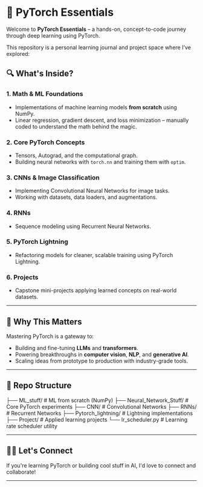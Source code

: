 # 🧠 PyTorch Essentials

Welcome to **PyTorch Essentials** – a hands-on, concept-to-code journey through deep learning using PyTorch.

This repository is a personal learning journal and project space where I’ve explored:

## 🔍 What's Inside?

### 1. **Math & ML Foundations**
- Implementations of machine learning models **from scratch** using NumPy.
- Linear regression, gradient descent, and loss minimization – manually coded to understand the math behind the magic.

### 2. **Core PyTorch Concepts**
- Tensors, Autograd, and the computational graph.
- Building neural networks with `torch.nn` and training them with `optim`.

### 3. **CNNs & Image Classification**
- Implementing Convolutional Neural Networks for image tasks.
- Working with datasets, data loaders, and augmentations.

### 4. **RNNs**
- Sequence modeling using Recurrent Neural Networks.

### 5. **PyTorch Lightning**
- Refactoring models for cleaner, scalable training using PyTorch Lightning.

### 6. **Projects**
- Capstone mini-projects applying learned concepts on real-world datasets.

---

## 🚀 Why This Matters

Mastering PyTorch is a gateway to:
- Building and fine-tuning **LLMs** and **transformers**.
- Powering breakthroughs in **computer vision**, **NLP**, and **generative AI**.
- Scaling ideas from prototype to production with industry-grade tools.

---

## 📁 Repo Structure

├── ML_stuff/                 # ML from scratch (NumPy)
├── Neural_Network_Stuff/     # Core PyTorch experiments
├── CNN/                      # Convolutional Networks
├── RNNs/                     # Recurrent Networks
├── Pytorch_lightning/        # Lightning implementations
├── Project/                  # Applied learning projects
└── lr_scheduler.py           # Learning rate scheduler utility

---

## 👨‍💻 Let's Connect

If you're learning PyTorch or building cool stuff in AI, I'd love to connect and collaborate!

---
